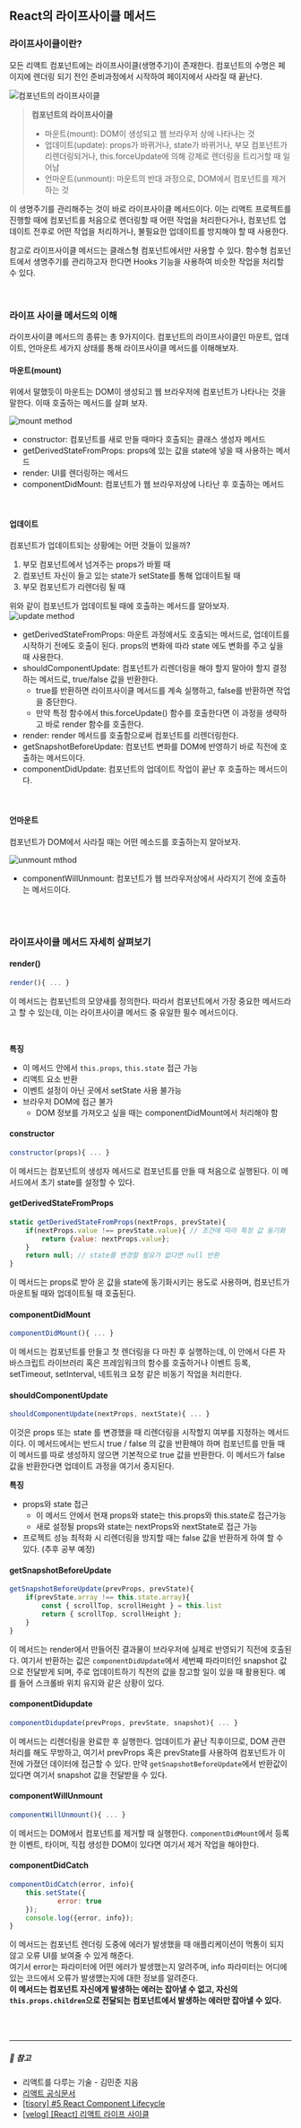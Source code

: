 ## React의 라이프사이클 메서드

### 라이프사이클이란?

모든 리액트 컴포넌트에는 라이프사이클(생명주기)이 존재한다. 컴포넌트의 수명은 페이지에 렌더링 되기 전인 준비과정에서 시작하여 페이지에서 사라질 때 끝난다.

![컴포넌트의 라이프사이클](https://github.com/dolmeengii/fe-cs-study/blob/74f24dc549b30d58c2697875c16ae8841413e4d8/dolmeengii/React%EC%9D%98%20%EB%9D%BC%EC%9D%B4%ED%94%84%EC%82%AC%EC%9D%B4%ED%81%B4%20%EB%A9%94%EC%84%9C%EB%93%9C/images/%EC%BB%B4%ED%8F%AC%EB%84%8C%ED%8A%B8%EC%9D%98%20%EB%9D%BC%EC%9D%B4%ED%94%84%EC%82%AC%EC%9D%B4%ED%81%B4.png)

> **컴포넌트의 라이프사이클**
>
> - 마운트(mount): DOM이 생성되고 웹 브라우저 상에 나타나는 것
> - 업데이트(update): props가 바뀌거나, state가 바뀌거나, 부모 컴포넌트가 리렌더링되거나, this.forceUpdate에 의해 강제로 렌더링을 트리거할 때 일어남
> - 언마운트(unmount): 마운트의 반대 과정으로, DOM에서 컴포넌트를 제거하는 것

이 생명주기를 관리해주는 것이 바로 라이프사이클 메서드이다. 이는 리액트 프로젝트를 진행할 때에 컴포넌트를 처음으로 렌더링할 때 어떤 작업을 처리한다거나, 컴포넌트 업데이트 전후로 어떤 작업을 처리하거나, 불필요한 업데이트를 방지해야 할 때 사용한다.

참고로 라이프사이클 메서드는 클래스형 컴포넌트에서만 사용할 수 있다. 함수형 컴포넌트에서 생명주기를 관리하고자 한다면 Hooks 기능을 사용하여 비슷한 작업을 처리할 수 있다.

<br>

### 라이프 사이클 메서드의 이해

라이프사이클 메서드의 종류는 총 9가지이다. 컴포넌트의 라이프사이클인 마운트, 업데이트, 언마운트 세가지 상태를 통해 라이프사이클 메서드를 이해해보자.

#### 마운트(mount)

위에서 말했듯이 마운트는 DOM이 생성되고 웹 브라우저에 컴포넌트가 나타나는 것을 말한다. 이때 호출하는 메서드를 살펴 보자.

![mount method](https://github.com/dolmeengii/fe-cs-study/blob/74f24dc549b30d58c2697875c16ae8841413e4d8/dolmeengii/React%EC%9D%98%20%EB%9D%BC%EC%9D%B4%ED%94%84%EC%82%AC%EC%9D%B4%ED%81%B4%20%EB%A9%94%EC%84%9C%EB%93%9C/images/mount.png)

- constructor: 컴포넌트를 새로 만들 때마다 호출되는 클래스 생성자 메서드
- getDerivedStateFromProps: props에 있는 값을 state에 넣을 때 사용하는 메서드
- render: UI를 렌더링하는 메서드
- componentDidMount: 컴포넌트가 웹 브라우저상에 나타난 후 호출하는 메서드

<br>

#### 업데이트

컴포넌트가 업데이트되는 상황에는 어떤 것들이 있을까?

1. 부모 컴포넌트에서 넘겨주는 props가 바뀔 때
2. 컴포넌트 자신이 들고 있는 state가 setState를 통해 업데이트될 때
3. 부모 컴포넌트가 리렌더링 될 때

위와 같이 컴포넌트가 업데이트될 때에 호출하는 메서드를 알아보자.
![update method](https://github.com/dolmeengii/fe-cs-study/blob/74f24dc549b30d58c2697875c16ae8841413e4d8/dolmeengii/React%EC%9D%98%20%EB%9D%BC%EC%9D%B4%ED%94%84%EC%82%AC%EC%9D%B4%ED%81%B4%20%EB%A9%94%EC%84%9C%EB%93%9C/images/update.png)

- getDerivedStateFromProps: 마운트 과정에서도 호출되는 메서드로, 업데이트를 시작하기 전에도 호출이 된다. props의 변화에 따라 state 에도 변화를 주고 싶을 때 사용한다.
- shouldComponentUpdate: 컴포넌트가 리렌더링을 해야 할지 말아야 할지 결정하는 메서드로, true/false 값을 반환한다.
  - true를 반환하면 라이프사이클 메서드를 계속 실행하고, false를 반환하면 작업을 중단한다.
  - 만약 특정 함수에서 this.forceUpdate() 함수를 호출한다면 이 과정을 생략하고 바로 render 함수를 호출한다.
- render: render 메서드를 호출함으로써 컴포넌트를 리렌더링한다.
- getSnapshotBeforeUpdate: 컴포넌트 변화를 DOM에 반영하기 바로 직전에 호출하는 메서드이다.
- componentDidUpdate: 컴포넌트의 업데이트 작업이 끝난 후 호출하는 메서드이다.

<br>

#### 언마운트

컴포넌트가 DOM에서 사라질 때는 어떤 메소드를 호출하는지 알아보자.

![unmount mthod](https://github.com/dolmeengii/fe-cs-study/blob/74f24dc549b30d58c2697875c16ae8841413e4d8/dolmeengii/React%EC%9D%98%20%EB%9D%BC%EC%9D%B4%ED%94%84%EC%82%AC%EC%9D%B4%ED%81%B4%20%EB%A9%94%EC%84%9C%EB%93%9C/images/unmount.png)

- componentWillUnmount: 컴포넌트가 웹 브라우저상에서 사라지기 전에 호출하는 메서드이다.

<br>
<br>

### 라이프사이클 메서드 자세히 살펴보기

#### render()

```js
render(){ ... }
```

이 메서드는 컴포넌트의 모양새를 정의한다. 따라서 컴포넌트에서 가장 중요한 메서드라고 할 수 있는데, 이는 라이프사이클 메서드 중 유일한 필수 메서드이다.

<br>

**특징**

- 이 메서드 안에서 `this.props`, `this.state` 접근 가능
- 리액트 요소 반환
- 이벤트 설정이 아닌 곳에서 setState 사용 불가능
- 브라우저 DOM에 접근 불가
  - DOM 정보를 가져오고 싶을 때는 componentDidMount에서 처리해야 함

#### constructor

```js
constructor(props){ ... }
```

이 메서드는 컴포넌트의 생성자 메서드로 컴포넌트를 만들 때 처음으로 실행된다. 이 메서드에서 초기 state를 설정할 수 있다.

#### getDerivedStateFromProps

```js
static getDerivedStateFromProps(nextProps, prevState){
    if(nextProps.value !== prevState.value){ // 조건에 따라 특정 값 동기화
        return {value: nextProps.value};
    }
    return null; // state를 변경할 필요가 없다면 null 반환
}
```

이 메서드는 props로 받아 온 값을 state에 동기화시키는 용도로 사용하며, 컴포넌트가 마운트될 때와 업데이트될 때 호출된다.

#### componentDidMount

```js
componentDidMount(){ ... }
```

이 메서드는 컴포넌트를 만들고 첫 렌더링을 다 마친 후 실행하는데, 이 안에서 다른 자바스크립트 라이브러리 혹은 프레임워크의 함수를 호출하거나 이벤트 등록, setTimeout, setInterval, 네트워크 요청 같은 비동기 작업을 처리한다.

#### shouldComponentUpdate

```js
shouldComponentUpdate(nextProps, nextState){ ... }
```

이것은 props 또는 state 를 변경했을 때 리렌더링을 시작할지 여부를 지정하는 메서드이다. 이 메서드에서는 반드시 true / false 의 값을 반환해야 하며 컴포넌트를 만들 때 이 메서드를 따로 생성하지 않으면 기본적으로 true 값을 반환한다. 이 메서드가 false 값을 반환한다면 업데이트 과정을 여기서 중지된다.

**특징**

- props와 state 접근
  - 이 메서드 안에서 현재 props와 state는 this.props와 this.state로 접근가능
  - 새로 설정될 props와 state는 nextProps와 nextState로 접근 가능
- 프로젝트 성능 최적화 시 리렌더링을 방지할 때는 false 값을 반환하게 하여 할 수 있다. (추후 공부 예정)

#### getSnapshotBeforeUpdate

```js
getSnapshotBeforeUpdate(prevProps, prevState){
    if(prevState.array !== this.state.array){
        const { scrollTop, scrollHeight } = this.list
        return { scrollTop, scrollHeight };
    }
}
```

이 메서드는 render에서 만들어진 결과물이 브라우저에 실제로 반영되기 직전에 호출된다. 여기서 반환하는 값은 `componentDidUpdate`에서 세번째 파라미터인 snapshot 값으로 전달받게 되며, 주로 업데이트하기 직전의 값을 참고할 일이 있을 때 활용된다. 예를 들어 스크롤바 위치 유지와 같은 상황이 있다.

#### componentDidupdate

```js
componentDidupdate(prevProps, prevState, snapshot){ ... }
```

이 메서드는 리렌더링을 완료한 후 실행한다. 업데이트가 끝난 직후이므로, DOM 관련 처리를 해도 무방하고, 여기서 prevProps 혹은 prevState를 사용하여 컴포넌트가 이전에 가졌던 데이터에 접근할 수 있다. 만약 `getSnapshotBeforeUpdate`에서 반환값이 있다면 여기서 snapshot 값을 전달받을 수 있다.

#### componentWillUnmount

```js
componentWillUnmount(){ ... }
```

이 메서드는 DOM에서 컴포넌트를 제거할 때 실행한다. `componentDidMount`에서 등록한 이벤트, 타이머, 직접 생성한 DOM이 있다면 여기서 제거 작업을 해야한다.

#### componentDidCatch

```js
componentDidCatch(error, info){
    this.setState({
            error: true
    });
    console.log({error, info});
}
```

이 메서드는 컴포넌트 렌더링 도중에 에러가 발생했을 때 애플리케이션이 먹통이 되지 않고 오류 UI를 보여줄 수 있게 해준다.  
여기서 error는 파라미터에 어떤 에러가 발생했는지 알려주며, info 파라미터는 어디에 있는 코드에서 오류가 발생헀는지에 대한 정보를 알려준다.  
**이 메서드는 컴포넌트 자신에게 발생하는 에러는 잡아낼 수 없고, 자신의 `this.props.children`으로 전달되는 컴포넌트에서 발생하는 에러만 잡아낼 수 있다.**

<br>
<br>

---

##### 🔖 참고

- 리액트를 다루는 기술 - 김민준 지음
- [리액트 공식문서](https://ko.react.dev/)
- [[tisory] #5 React Component Lifecycle](https://yongmin0000.tistory.com/51)
- [[velog] [React] 리액트 라이프 사이클](https://velog.io/@remon/React-%EB%A6%AC%EC%95%A1%ED%8A%B8-%EB%9D%BC%EC%9D%B4%ED%94%84-%EC%82%AC%EC%9D%B4%ED%81%B4)
